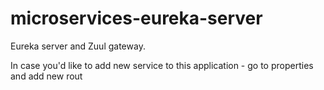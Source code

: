 # microservices-eureka-server
Eureka server and Zuul gateway.

In case you'd like to add new service to this application - go to properties and add new rout
